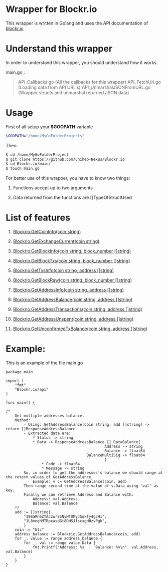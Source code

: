 # Wrapper for Blockr.io
This wrapper is written in Golang and uses the API documentation of [blockr.io](http://blockr.io/documentation/api)

# Understand this wrapper
In order to understand this wrapper, you should understand how it works.

main.go :
> API_Callbacks.go (All the callbacks for this wrapper)
> API_FetchUrl.go (Loading data from API URL's)
> API_UnmarshalJSONFromURL.go (Wrapper structs and unmarshal returned JSON data)

# Usage

First of all setup your **$GOOPATH** variable 
```bash
$GOOPATH="/home/MyGoFolderProjects"
```
Then:

```bash
$ cd /home/MyGoFolderProject
$ git clone https://github.com/Chiheb-Nexus/Blockr.io
$ cd Blockr.io/main/
$ touch main.go
```
For better use of this wrapper, you have to know two things:

1. Functions accept up to two arguments

2. Data returned from the functions are []TypeOfStructUsed

# List of features

1. [Blockrio.GetCoinInfo(coin string)](http://btc.blockr.io/api/v1/coin/info)

2. [Blockrio.GetExchangeCurrent(coin string)](http://btc.blockr.io/api/v1/exchangerate/current)

3. [Blockrio.GetBlockInfo(coin string, block_number []string)](http://btc.blockr.io/api/v1/block/info/12345)

4. [Blockrio.GetBlockTxs(coin string, block_number []string)](http://btc.blockr.io/api/v1/block/txs/last)

5. [Blockrio.GetTxsInfo(coin string, address []string)](http://btc.blockr.io/api/v1/tx/info/60c1f1a3160042152114e2bba45600a5045711c3a8a458016248acec59653471)

6. [Blockrio.GetBlockRaw(coin string, block_number []string)](http://btc.blockr.io/api/v1/block/raw/last)

7. [Blockrio.GetAddressInfo(coin string, address []string)](http://btc.blockr.io/api/v1/address/info/198aMn6ZYAczwrE5NvNTUMyJ5qkfy4g3Hi)

8. [Blockrio.GetAddressBalance(coin string, address []string)](http://btc.blockr.io/api/v1/address/balance/198aMn6ZYAczwrE5NvNTUMyJ5qkfy4g3Hi)

9. [Blockrio.GetAddressTransactions(coin string, address []string)](http://btc.blockr.io/api/v1/address/txs/198aMn6ZYAczwrE5NvNTUMyJ5qkfy4g3Hi,1L8meqhMTRpxasdGt8DHSJfscxgHHzvPgk)

10. [Blockrio.GetAddressUnspent(coin string, address []string)](http://btc.blockr.io/api/v1/address/unspent/198aMn6ZYAczwrE5NvNTUMyJ5qkfy4g3Hi)

11. [Blockrio.GetUnconfirmedTxBalance(coin string, address []string)](http://btc.blockr.io/api/v1/address/unconfirmed/198aMn6ZYAczwrE5NvNTUMyJ5qkfy4g3Hi) 

# Example:

This is an example of the file main.go

```golang
package main

import (
	"fmt"
	"Blockr.io/api"
)

func main() {
	
/*
	Get multiple addresses balance.
	Method: 
		- Using: GetAddressBalance(coin string, add []string) -> return []ResponseAddressBalance
		- Extracted data are: 
			* Status -> string
			* Data -> ResponseAddressBalance.[]_DataBalance{
											Address -> string
											Balance -> float64
									BalanceMultiSig -> float64
											}
				* Code -> float64
				* Message -> string
		So, in order to get the addresses's balance we should range at the retern values of GetAddressBalance
			Example: v := GetAddressBalance(coin, add)
		Then range second time at the value of v.Data using "val" as key. 
		Finally we can retrieve Address and Balance with: 
			Address: val.Address
			Balance: val.Balance
	*/
	add := []string{
		"198aMn6ZYAczwrE5NvNTUMyJ5qkfy4g3Hi",
		"1L8meqhMTRpxasdGt8DHSJfscxgHHzvPgk",
		}
	coin := "btc"
	address_balance := Blockrio.GetAddressBalance(coin, add)
	for _, value := range address_balance {
		for _, val := range value.Data {
			fmt.Printf("Address: %s  |  Balance: %v\n", val.Address, val.Balance)
		}
	}
}
		
		
```







